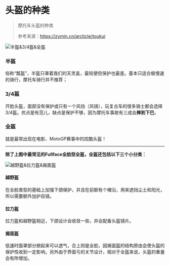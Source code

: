 # 头盔的种类

> 摩托车头盔的种类
> 
> 参考来源：https://zymin.cn/arcticle/toukui

![半盔&3/4盔&全盔](https://gitee.com/zhou/MoYouClubPic/raw/master/20210401155709.jpg)

### 半盔

俗称“瓢盔”，半盔只罩着我们的天灵盖，最轻便但保护也最差。基本只适合极慢速的骑行，摩托车骑行并不推荐；

### 3/4盔

开脸头盔，面部没有保护或只有一个风挡（风镜），玩复古车的很多骑士都会选择3/4盔。优点是有范儿，缺点是保护不够，因为摩托车事故有三成会**摔到下巴**。

### 全盔

就是最常出现在电影、MotoGP赛事中的炫酷头盔！

---

**除了上图中最常见的Fullface全脸型全盔，全盔还包括以下三个小分类：**

![越野盔&拉力盔&揭面盔](https://gitee.com/zhou/MoYouClubPic/raw/master/20210401155722.jpg)

#### 越野盔

在全脸类型的基础上加强下颌保护，并且在前额有个帽沿，用来遮挡尘土和阳光，所以需要额外加护目镜。

#### 拉力盔

拉力盔和越野盔相近，下颌设计会收敛一些，并会配备头盔镜片。

#### 揭面盔

低速时面罩部分掀起来可以透气，合上则是全脸，因揭面盔的结构原由会使头盔的保护性收到一定影响。另外由于界面亏的关节设计，相对于全盔来说，头盔的重量会有所增加。